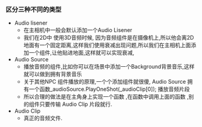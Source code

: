 ### 区分三种不同的类型
+ Audio lisener 
  + 在主相机中一般会默认添加一个Audio Lisener
  + 我们在2D中 使用3D音频时候, 因为音频组件是在摄像机上,所以他会离2D地面有一个固定距离,这样我们使用衰减出现问题,所以我们在主相机上面添加一个组件,让他贴进地面,这样就可以实现衰减,
+ Audio Source
  + 播放音频的组件,比如你可以在场景中添加一个Background背景音乐,这样就可以做到拥有背景音乐
  + 关于其他NPC 组件播放的原理,一个个添加组件就很傻, Audio Source 拥有一个函数_audioSource.PlayOneShot(_audioClip[0]); 播放音频片段
  + 所以合理的做法是在主角身上实现一个函数 ,在函数中调用上面的函数 ,别的组件只要传输 Audio Clip 片段就行.
+ Audio Clip
  + 真正的音频文件.